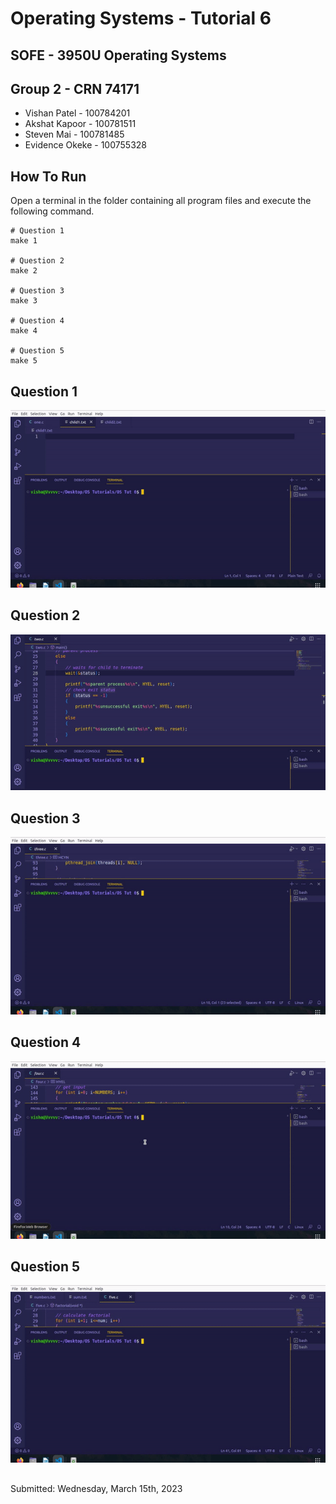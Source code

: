 # Operating Systems - Tutorial 6
## SOFE - 3950U Operating Systems

## Group 2 - CRN 74171
- Vishan Patel - 100784201
- Akshat Kapoor - 100781511
- Steven Mai - 100781485
- Evidence Okeke - 100755328

## How To Run
Open a terminal in the folder containing all program files and execute the following command.
```
# Question 1
make 1

# Question 2
make 2

# Question 3
make 3

# Question 4
make 4

# Question 5
make 5
```
## Question 1
![](https://github.com/23Vishan/OS-Tutorial-6/blob/main/videos/1.gif)

## Question 2
![](https://github.com/23Vishan/OS-Tutorial-6/blob/main/videos/2.gif)

## Question 3
![](https://github.com/23Vishan/OS-Tutorial-6/blob/main/videos/3.gif)

## Question 4
![](https://github.com/23Vishan/OS-Tutorial-6/blob/main/videos/4.gif)

## Question 5
![](https://github.com/23Vishan/OS-Tutorial-6/blob/main/videos/5.gif)

##
Submitted: Wednesday, March 15th, 2023

